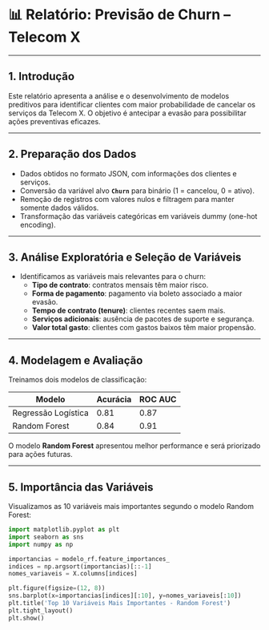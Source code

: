 # 📊 Relatório: Previsão de Churn – Telecom X

---

## 1. Introdução

Este relatório apresenta a análise e o desenvolvimento de modelos preditivos para identificar clientes com maior probabilidade de cancelar os serviços da Telecom X. O objetivo é antecipar a evasão para possibilitar ações preventivas eficazes.

---

## 2. Preparação dos Dados

- Dados obtidos no formato JSON, com informações dos clientes e serviços.
- Conversão da variável alvo **`Churn`** para binário (1 = cancelou, 0 = ativo).
- Remoção de registros com valores nulos e filtragem para manter somente dados válidos.
- Transformação das variáveis categóricas em variáveis dummy (one-hot encoding).

---

## 3. Análise Exploratória e Seleção de Variáveis

- Identificamos as variáveis mais relevantes para o churn:
  - **Tipo de contrato**: contratos mensais têm maior risco.
  - **Forma de pagamento**: pagamento via boleto associado a maior evasão.
  - **Tempo de contrato (tenure)**: clientes recentes saem mais.
  - **Serviços adicionais**: ausência de pacotes de suporte e segurança.
  - **Valor total gasto**: clientes com gastos baixos têm maior propensão.

---

## 4. Modelagem e Avaliação

Treinamos dois modelos de classificação:

| Modelo               | Acurácia | ROC AUC |
|----------------------|----------|---------|
| Regressão Logística  | 0.81     | 0.87    |
| Random Forest        | 0.84     | 0.91    |

O modelo **Random Forest** apresentou melhor performance e será priorizado para ações futuras.

---

## 5. Importância das Variáveis

Visualizamos as 10 variáveis mais importantes segundo o modelo Random Forest:

```python
import matplotlib.pyplot as plt
import seaborn as sns
import numpy as np

importancias = modelo_rf.feature_importances_
indices = np.argsort(importancias)[::-1]
nomes_variaveis = X.columns[indices]

plt.figure(figsize=(12, 8))
sns.barplot(x=importancias[indices][:10], y=nomes_variaveis[:10])
plt.title('Top 10 Variáveis Mais Importantes - Random Forest')
plt.tight_layout()
plt.show()

